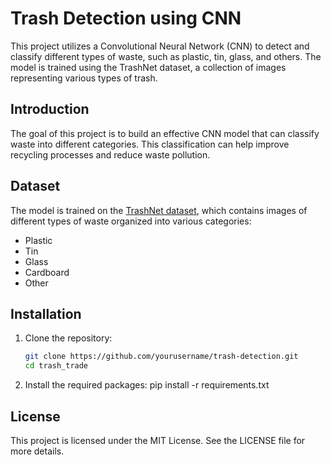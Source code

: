 # Trash Detection using CNN

This project utilizes a Convolutional Neural Network (CNN) to detect and classify different types of waste, such as plastic, tin, glass, and others. The model is trained using the TrashNet dataset, a collection of images representing various types of trash.

## Introduction

The goal of this project is to build an effective CNN model that can classify waste into different categories. This classification can help improve recycling processes and reduce waste pollution.

## Dataset

The model is trained on the [TrashNet dataset](https://github.com/GoogleCloudPlatform/trashnet), which contains images of different types of waste organized into various categories:
- Plastic
- Tin
- Glass
- Cardboard
- Other

## Installation

1. Clone the repository:
   ```bash
   git clone https://github.com/yourusername/trash-detection.git
   cd trash_trade
2. Install the required packages:
  pip install -r requirements.txt

## License
This project is licensed under the MIT License. See the LICENSE file for more details.
